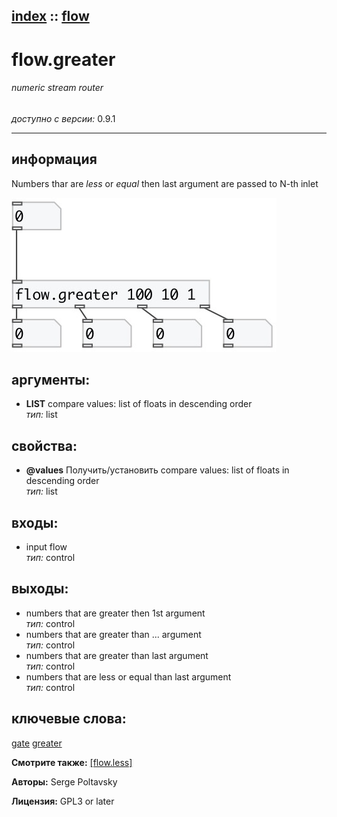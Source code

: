 [index](index.html) :: [flow](category_flow.html)
---

# flow.greater

###### numeric stream router

*доступно с версии:* 0.9.1

---


## информация
Numbers thar are *less* or *equal* then last argument are passed to N-th inlet


[![example](../examples/img/flow.greater.jpg)](../examples/pd/flow.greater.pd)



## аргументы:

* **LIST**
compare values: list of floats in descending order<br>
_тип:_ list<br>





## свойства:

* **@values** 
Получить/установить compare values: list of floats in descending order<br>
_тип:_ list<br>



## входы:

* input flow<br>
_тип:_ control



## выходы:

* numbers that are greater then 1st argument<br>
_тип:_ control
* numbers that are greater than ... argument<br>
_тип:_ control
* numbers that are greater than last argument<br>
_тип:_ control
* numbers that are less or equal than last argument<br>
_тип:_ control



## ключевые слова:

[gate](keywords/gate.html)
[greater](keywords/greater.html)



**Смотрите также:**
[\[flow.less\]](flow.less.html)




**Авторы:** Serge Poltavsky




**Лицензия:** GPL3 or later





